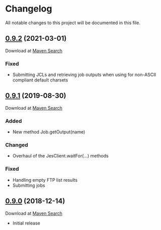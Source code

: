 # Changelog
All notable changes to this project will be documented in this file.

<a name="0.9.2"></a>

## [0.9.2](https://github.com/lars-sh/jes-client/compare/1abca56ea5958200ca97ee787308ce8cc5fa29a1...a931f0781a30ed4f071aae8a56cfc5e48cf82b0b) (2021-03-01)

Download at [Maven Search](https://search.maven.org/artifact/de.lars-sh/jes-client/0.9.2/jar)

### Fixed
* Submitting JCLs and retrieving job outputs when using for non-ASCII compliant default charsets

<a name="0.9.1"></a>

## [0.9.1](https://github.com/lars-sh/jes-client/compare/36977b4dfb6985a8ad091885c09bd4beeb35a635...1abca56ea5958200ca97ee787308ce8cc5fa29a1) (2019-08-30)

Download at [Maven Search](https://search.maven.org/artifact/de.lars-sh/jes-client/0.9.1/jar)

### Added
* New method Job.getOutput(name)

### Changed
* Overhaul of the JesClient.waitFor(...) methods

### Fixed
* Handling empty FTP list results
* Submitting jobs

<a name="0.9.0"></a>

## [0.9.0](https://github.com/lars-sh/jes-client/commit/36977b4dfb6985a8ad091885c09bd4beeb35a635) (2018-12-14)

Download at [Maven Search](https://search.maven.org/artifact/de.lars-sh/jes-client/0.9.0/jar)

* Initial release
